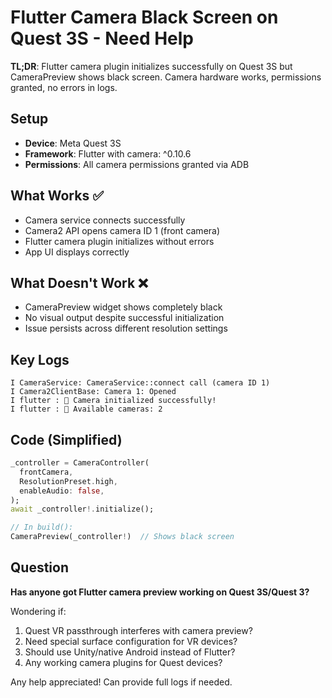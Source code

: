 # Flutter Camera Black Screen on Quest 3S - Need Help

**TL;DR**: Flutter camera plugin initializes successfully on Quest 3S but CameraPreview shows black screen. Camera hardware works, permissions granted, no errors in logs.

## Setup
- **Device**: Meta Quest 3S
- **Framework**: Flutter with camera: ^0.10.6
- **Permissions**: All camera permissions granted via ADB

## What Works ✅
- Camera service connects successfully
- Camera2 API opens camera ID 1 (front camera)
- Flutter camera plugin initializes without errors
- App UI displays correctly

## What Doesn't Work ❌
- CameraPreview widget shows completely black
- No visual output despite successful initialization
- Issue persists across different resolution settings

## Key Logs
```
I CameraService: CameraService::connect call (camera ID 1)
I Camera2ClientBase: Camera 1: Opened  
I flutter : 🥽 Camera initialized successfully!
I flutter : 📱 Available cameras: 2
```

## Code (Simplified)
```dart
_controller = CameraController(
  frontCamera, 
  ResolutionPreset.high,
  enableAudio: false,
);
await _controller!.initialize();

// In build():
CameraPreview(_controller!)  // Shows black screen
```

## Question
**Has anyone got Flutter camera preview working on Quest 3S/Quest 3?**

Wondering if:
1. Quest VR passthrough interferes with camera preview?
2. Need special surface configuration for VR devices?
3. Should use Unity/native Android instead of Flutter?
4. Any working camera plugins for Quest devices?

Any help appreciated! Can provide full logs if needed.